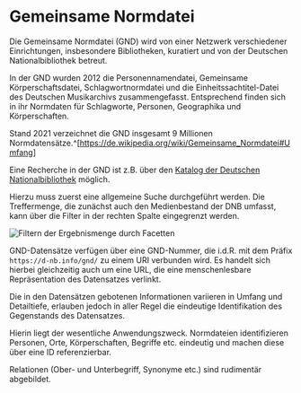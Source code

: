 #  Gemeinsame Normdatei

Die Gemeinsame Normdatei (GND) wird von einer Netzwerk verschiedener Einrichtungen, insbesondere Bibliotheken, kuratiert und von der Deutschen Nationalbibliothek betreut.

In der GND wurden 2012 die Personennamendatei, Gemeinsame Körperschaftsdatei, Schlagwortnormdatei und die Einheitssachtitel-Datei des Deutschen Musikarchivs zusammengefasst.
Entsprechend finden sich in ihr Normdaten für Schlagworte, Personen, Geographika und Körperschaften.

Stand 2021 verzeichnet die GND insgesamt 9 Millionen Normdatensätze.^[https://de.wikipedia.org/wiki/Gemeinsame_Normdatei#Umfang]

Eine Recherche in der GND ist z.B. über den [Katalog der Deutschen Nationalbibliothek](https://www.dnb.de/DE/Benutzung/benutzung_node.html#sprg225128) möglich.

Hierzu muss zuerst eine allgemeine Suche durchgeführt werden.
Die Treffermenge, die zunächst auch den Medienbestand der DNB umfasst, kann über die Filter in der rechten Spalte eingegrenzt werden.

![Filtern der Ergebnismenge durch Facetten](images/dnb_facette.png)


GND-Datensätze verfügen über eine GND-Nummer, die i.d.R. mit dem Präfix `https://d-nb.info/gnd/` zu einem URI verbunden wird.
Es handelt sich hierbei gleichzeitig auch um eine URL, die eine menschenlesbare Repräsentation des Datensatzes verlinkt.

Die in den Datensätzen gebotenen Informationen variieren in Umfang und Detailtiefe, erlauben jedoch in aller Regel die eindeutige Identifikation des Gegenstands des Datensatzes.

Hierin liegt der wesentliche Anwendungszweck.
Normdateien identifizieren Personen, Orte, Körperschaften, Begriffe etc. eindeutig und machen diese über eine ID referenzierbar.

Relationen (Ober- und Unterbegriff, Synonyme etc.) sind rudimentär abgebildet.